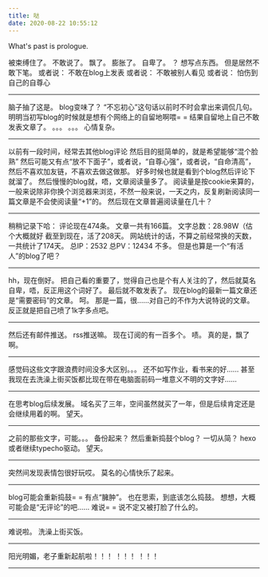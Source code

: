 ```yaml
---
title: 哒
date: 2020-08-22 10:55:12
---
```


What's past is prologue.

<!--more-->

被束缚住了。
不敢说了。
飘了。
膨胀了。
自卑了。
？
想写点东西。
但是居然不敢下笔。
或者说：
不敢在blog上发表
或者说：
不敢被别人看见
或者说：
怕伤到自己的自尊心


----------
脑子抽了这是。
blog变味了？
“不忘初心”这句话以前时不时会拿出来调侃几句。
明明当初写blog的时候就是想有个网络上的自留地啊喂= =
结果自留地上自己不敢发表文章了。
。。。
。。。
心情复杂。


----------
以前有一段时间，经常去其他blog评论
然后目的挺简单的，就是希望能够“混个脸熟”
然后可能又有点“放不下面子”，或者说，“自尊心强”，或者说，“自命清高”，然后不喜欢加友链，不喜欢去做这做那。
好多时候也就是看到个blog然后评论下就溜了。
然后慢慢的blog就，唔，文章阅读量多了。
阅读量是按cookie来算的，一般来说除非你换个浏览器来浏览，不然一般来说，一天之内，反复刷新阅读同一篇文章是不会使阅读量“+1”的。
然后现在文章普遍阅读量在几十？


----------
稍稍记录下哈：
评论现在474条。
文章一共有166篇。
文字总数：28.98W（估个大概就好
截至到现在，活了208天。
网站统计的话，不算之前经常换的天数，一共统计了174天。
总IP：2532
总PV：12434
不多。
但是也算是一个“有活人”的blog了吧？


----------
hh，现在倒好。
把自己看的重要了，觉得自己也是个有人关注的了，然后就莫名自卑，唔，反正用这个词好了。
最后就不敢发表了。
现在blog的最新一篇文章还是“需要密码”的文章。
呵。
那是一篇，很……对自己的不作为大说特说的文章。
反正就是把自己喷了1k字多点吧。


----------
然后还有邮件推送。
rss推送嘛。
现在订阅的有一百多个。
啧。
真的是，飘了啊。


----------
感觉码这些文字跟浪费时间没多大区别。。。
还不如写作业，看书来的好……
甚至我现在去洗澡上街买饭都比现在带在电脑面前码一堆意义不明的文字好……


----------
在思考blog后续发展。
域名买了三年，空间虽然就买了一年，但是后续肯定还是会继续用着的啊。
望天。


----------
之前的那些文字，可能。。。
备份起来？
然后重新捣鼓个blog？
一切从简？
hexo或者继续typecho驱动。
望天。

----------
突然间发现表情包很好玩哎。
莫名的心情快乐了起来。


----------
blog可能会重新捣鼓= =
有点“臃肿”。
也在思索，到底该怎么捣鼓。
想想，大概可能会是“无评论”的吧……
难说= =
说不定又被打脸了什么的。


----------
难说啦。
洗澡上街买饭。


----------
阳光明媚，老子重新起航啦！！！
！！！
！！！


----------

